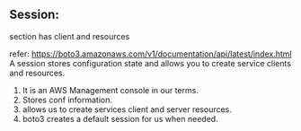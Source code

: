 Session:
--------
section has client and resources

refer: https://boto3.amazonaws.com/v1/documentation/api/latest/index.html
A session stores configuration state and allows you to create service clients and resources.
1. It is an AWS Management console in our terms.
2. Stores conf information.
3. allows us to create services client and server resources.
4. boto3 creates a default session for us when needed.

